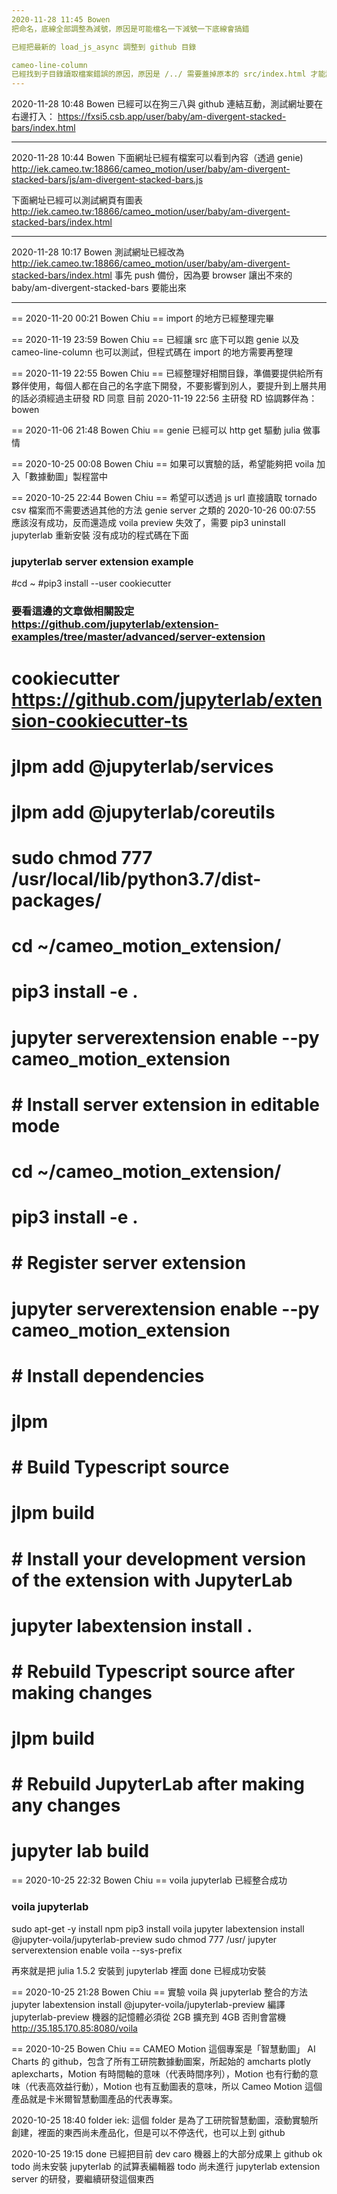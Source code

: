 ```yaml
---
2020-11-28 11:45 Bowen
把命名，底線全部調整為減號，原因是可能檔名一下減號一下底線會搞錯

已經把最新的 load_js_async 調整到 github 目錄

cameo-line-column
已經找到子目錄讀取檔案錯誤的原因，原因是 /../ 需要蓋掉原本的 src/index.html 才能讀取到 data/xxx.csv
---
```


2020-11-28 10:48 Bowen 已經可以在狗三八與 github 連結互動，測試網址要在右邊打入：
https://fxsi5.csb.app/user/baby/am-divergent-stacked-bars/index.html

---

2020-11-28 10:44 Bowen
下面網址已經有檔案可以看到內容（透過 genie)
http://iek.cameo.tw:18866/cameo_motion/user/baby/am-divergent-stacked-bars/js/am-divergent-stacked-bars.js

下面網址已經可以測試網頁有圖表
http://iek.cameo.tw:18866/cameo_motion/user/baby/am-divergent-stacked-bars/index.html

---

2020-11-28 10:17 Bowen
測試網址已經改為
http://iek.cameo.tw:18866/cameo_motion/user/baby/am-divergent-stacked-bars/index.html
事先 push 備份，因為要 browser 讓出不來的 baby/am-divergent-stacked-bars 要能出來

---

== 2020-11-20 00:21 Bowen Chiu ==
import 的地方已經整理完畢

== 2020-11-19 23:59 Bowen Chiu ==
已經讓 src 底下可以跑 genie 以及 cameo-line-column 也可以測試，但程式碼在 import 的地方需要再整理

== 2020-11-19 22:55 Bowen Chiu ==
已經整理好相關目錄，準備要提供給所有夥伴使用，每個人都在自己的名字底下開發，不要影響到別人，要提升到上層共用的話必須經過主研發 RD 同意
目前 2020-11-19 22:56 主研發 RD 協調夥伴為：bowen

== 2020-11-06 21:48 Bowen Chiu ==
genie 已經可以 http get 驅動 julia 做事情

== 2020-10-25 00:08 Bowen Chiu ==
如果可以實驗的話，希望能夠把 voila 加入「數據動圖」製程當中

== 2020-10-25 22:44 Bowen Chiu ==
希望可以透過 js url 直接讀取 tornado csv 檔案而不需要透過其他的方法 genie server 之類的
2020-10-26 00:07:55 應該沒有成功，反而還造成 voila preview 失效了，需要 pip3 uninstall jupyterlab 重新安裝
沒有成功的程式碼在下面

### jupyterlab server extension example

#cd ~
#pip3 install --user cookiecutter

### 要看這邊的文章做相關設定 https://github.com/jupyterlab/extension-examples/tree/master/advanced/server-extension

# cookiecutter https://github.com/jupyterlab/extension-cookiecutter-ts

# jlpm add @jupyterlab/services

# jlpm add @jupyterlab/coreutils

# sudo chmod 777 /usr/local/lib/python3.7/dist-packages/

# cd ~/cameo_motion_extension/

# pip3 install -e .

# jupyter serverextension enable --py cameo_motion_extension

# # Install server extension in editable mode

# cd ~/cameo_motion_extension/

# pip3 install -e .

# # Register server extension

# jupyter serverextension enable --py cameo_motion_extension

# # Install dependencies

# jlpm

# # Build Typescript source

# jlpm build

# # Install your development version of the extension with JupyterLab

# jupyter labextension install .

# # Rebuild Typescript source after making changes

# jlpm build

# # Rebuild JupyterLab after making any changes

# jupyter lab build

== 2020-10-25 22:32 Bowen Chiu ==
voila jupyterlab 已經整合成功

### voila jupyterlab

sudo apt-get -y install npm
pip3 install voila
jupyter labextension install @jupyter-voila/jupyterlab-preview
sudo chmod 777 /usr/
jupyter serverextension enable voila --sys-prefix

再來就是把 julia 1.5.2 安裝到 jupyterlab 裡面
done 已經成功安裝

== 2020-10-25 21:28 Bowen Chiu ==
實驗 voila 與 jupyterlab 整合的方法
jupyter labextension install @jupyter-voila/jupyterlab-preview
編譯 jupyterlab-preview 機器的記憶體必須從 2GB 擴充到 4GB 否則會當機
http://35.185.170.85:8080/voila

== 2020-10-25 Bowen Chiu ==
CAMEO Motion 這個專案是「智慧動圖」 AI Charts 的 github，包含了所有工研院數據動圖案，所起始的 amcharts plotly aplexcharts，Motion 有時間軸的意味（代表時間序列），Motion 也有行動的意味（代表高效益行動），Motion 也有互動圖表的意味，所以 Cameo Motion 這個產品就是卡米爾智慧動圖產品的代表專案。

2020-10-25 18:40 folder iek:
這個 folder 是為了工研院智慧動圖，滾動實驗所創建，裡面的東西尚未產品化，但是可以不停迭代，也可以上到 github

2020-10-25 19:15
done 已經把目前 dev caro 機器上的大部分成果上 github ok
todo 尚未安裝 jupyterlab 的試算表編輯器
todo 尚未進行 jupyterlab extension server 的研發，要繼續研發這個東西
